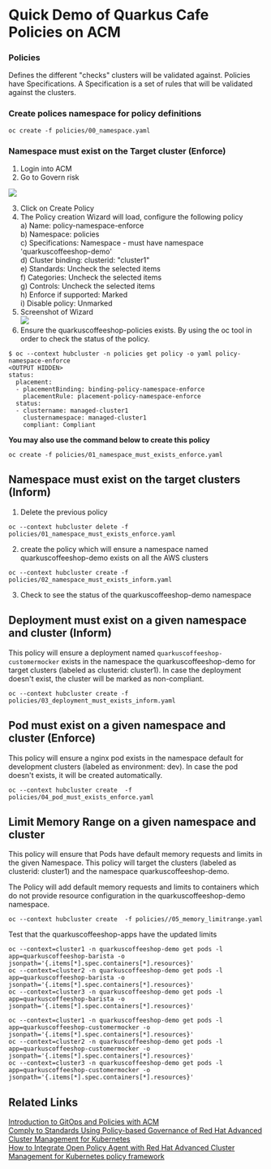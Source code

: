 # Quick Demo of Quarkus Cafe Policies on ACM

### Policies
Defines the different "checks" clusters will be validated against. Policies have Specifications. A Specification is a set of rules that will be validated against the clusters.

### Create polices namespace for policy definitions 
```
oc create -f policies/00_namespace.yaml
```

### Namespace must exist on the Target cluster (Enforce)
1. Login into ACM
2. Go to Govern risk

![](images/policy_1.png)

3. Click on Create Policy
4. The Policy creation Wizard will load, configure the following policy  
  a) Name: policy-namespace-enforce  
  b) Namespace: policies  
  c) Specifications: Namespace - must have namespace 'quarkuscoffeeshop-demo'  
  d) Cluster binding: clusterid: "cluster1"  
  e) Standards: Uncheck the selected items  
  f) Categories: Uncheck the selected items  
  g) Controls: Uncheck the selected items  
  h) Enforce if supported: Marked  
  i) Disable policy: Unmarked  
5. Screenshot of Wizard  
![](images/create_policy.png)
6. Ensure the quarkuscoffeeshop-policies exists. By using the oc tool in order to check the status of the policy.
```
$ oc --context hubcluster -n policies get policy -o yaml policy-namespace-enforce
<OUTPUT HIDDEN>
status:
  placement:
  - placementBinding: binding-policy-namespace-enforce
    placementRule: placement-policy-namespace-enforce
  status:
  - clustername: managed-cluster1
    clusternamespace: managed-cluster1
    compliant: Compliant
```

**You may also use the command below to create this policy**
```
oc create -f policies/01_namespace_must_exists_enforce.yaml
```

## Namespace must exist on the target clusters (Inform)
1. Delete the previous policy
```
oc --context hubcluster delete -f policies/01_namespace_must_exists_enforce.yaml
```

2.  create the policy which will ensure a namespace named quarkuscoffeeshop-demo exists on all the AWS clusters 
```
oc --context hubcluster create -f policies/02_namespace_must_exists_inform.yaml
```

3. Check to see the status of the quarkuscoffeeshop-demo namespace

## Deployment must exist on a given namespace and cluster (Inform)
This policy will ensure a deployment named `quarkuscoffeeshop-customermocker` exists in the namespace the quarkuscoffeeshop-demo  for target clusters (labeled as clusterid: cluster1). In case the deployment doesn't exist, the cluster will be marked as non-compliant.
```
oc --context hubcluster create -f policies/03_deployment_must_exists_inform.yaml
```

## Pod must exist on a given namespace and cluster (Enforce)
This policy will ensure a nginx pod exists in the namespace default for development clusters (labeled as environment: dev). In case the pod doesn't exists, it will be created automatically.
```
oc --context hubcluster create  -f policies/04_pod_must_exists_enforce.yaml
```

## Limit Memory Range on a given namespace and cluster
This policy will ensure that Pods have default memory requests and limits in the given Namespace. This policy will target the clusters (labeled as clusterid: cluster1) and the namespace quarkuscoffeeshop-demo.

The Policy will add default memory requests and limits to containers which do not provide resource configuration in the quarkuscoffeeshop-demo namespace.
```
oc --context hubcluster create  -f policies//05_memory_limitrange.yaml
```

Test that the quarkuscoffeeshop-apps have the updated limits
```
oc --context=cluster1 -n quarkuscoffeeshop-demo get pods -l app=quarkuscoffeeshop-barista -o jsonpath='{.items[*].spec.containers[*].resources}'
oc --context=cluster2 -n quarkuscoffeeshop-demo get pods -l app=quarkuscoffeeshop-barista -o jsonpath='{.items[*].spec.containers[*].resources}'
oc --context=cluster3 -n quarkuscoffeeshop-demo get pods -l app=quarkuscoffeeshop-barista -o jsonpath='{.items[*].spec.containers[*].resources}'

oc --context=cluster1 -n quarkuscoffeeshop-demo get pods -l app=quarkuscoffeeshop-customermocker -o jsonpath='{.items[*].spec.containers[*].resources}'
oc --context=cluster2 -n quarkuscoffeeshop-demo get pods -l app=quarkuscoffeeshop-customermocker -o jsonpath='{.items[*].spec.containers[*].resources}'
oc --context=cluster3 -n quarkuscoffeeshop-demo get pods -l app=quarkuscoffeeshop-customermocker -o jsonpath='{.items[*].spec.containers[*].resources}'
```

## Related Links
[Introduction to GitOps and Policies with ACM](https://github.com/open-cluster-management/labs/tree/master/introduction-to-gitops-and-policies)  
[Comply to Standards Using Policy-based Governance of Red Hat Advanced Cluster Management for Kubernetes](https://www.openshift.com/blog/comply-to-standards-using-policy-based-governance-of-red-hat-advanced-cluster-management-for-kubernetes-1)  
[How to Integrate Open Policy Agent with Red Hat Advanced Cluster Management for Kubernetes policy framework](https://www.openshift.com/blog/how-to-integrate-open-policy-agent-with-red-hat-advanced-cluster-management-for-kubernetes-policy-framework)  